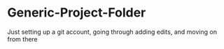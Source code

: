 # Generic-Project-Folder
Just setting up a git account, going through adding edits, and moving on from there
